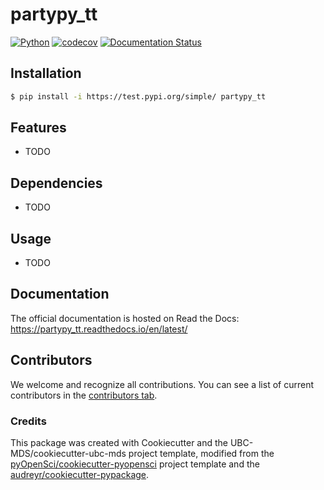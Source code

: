 # partypy_tt 

[![Python](https://img.shields.io/badge/python-3.9-blue)]()
[![codecov](https://codecov.io/gh/ttimbers/partypy_tt/branch/main/graph/badge.svg)](https://codecov.io/gh/ttimbers/partypy_tt)
[![Documentation Status](https://readthedocs.org/projects/partypy_tt/badge/?version=latest)](https://partypy_tt.readthedocs.io/en/latest/?badge=latest)


## Installation

```bash
$ pip install -i https://test.pypi.org/simple/ partypy_tt
```

## Features

- TODO

## Dependencies

- TODO

## Usage

- TODO

## Documentation

The official documentation is hosted on Read the Docs: https://partypy_tt.readthedocs.io/en/latest/

## Contributors

We welcome and recognize all contributions. You can see a list of current contributors in the [contributors tab](https://github.com/ttimbers/partypy_tt/graphs/contributors).

### Credits

This package was created with Cookiecutter and the UBC-MDS/cookiecutter-ubc-mds project template, modified from the [pyOpenSci/cookiecutter-pyopensci](https://github.com/pyOpenSci/cookiecutter-pyopensci) project template and the [audreyr/cookiecutter-pypackage](https://github.com/audreyr/cookiecutter-pypackage).
